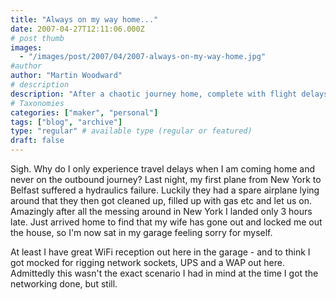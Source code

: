 ```yaml
---
title: "Always on my way home..."
date: 2007-04-27T12:11:06.000Z
# post thumb
images:
  - "/images/post/2007/04/2007-always-on-my-way-home.jpg"
#author
author: "Martin Woodward"
# description
description: "After a chaotic journey home, complete with flight delays and being locked out, I find solace in my garage's WiFi."
# Taxonomies
categories: ["maker", "personal"]
tags: ["blog", "archive"]
type: "regular" # available type (regular or featured)
draft: false
---
```

Sigh.  Why do I only experience travel delays when I am coming home and never on the outbound journey?  Last night, my first plane from New York to Belfast suffered a hydraulics failure.  Luckily they had a spare airplane lying around that they then got cleaned up, filled up with gas etc and let us on.  Amazingly after all the messing around in New York I landed only 3 hours late.  Just arrived home to find that my wife has gone out and locked me out the house, so I'm now sat in my garage feeling sorry for myself. 

At least I have great WiFi reception out here in the garage - and to think I got mocked for rigging network sockets, UPS and a WAP out here.  Admittedly this wasn't the exact scenario I had in mind at the time I got the networking done, but still.